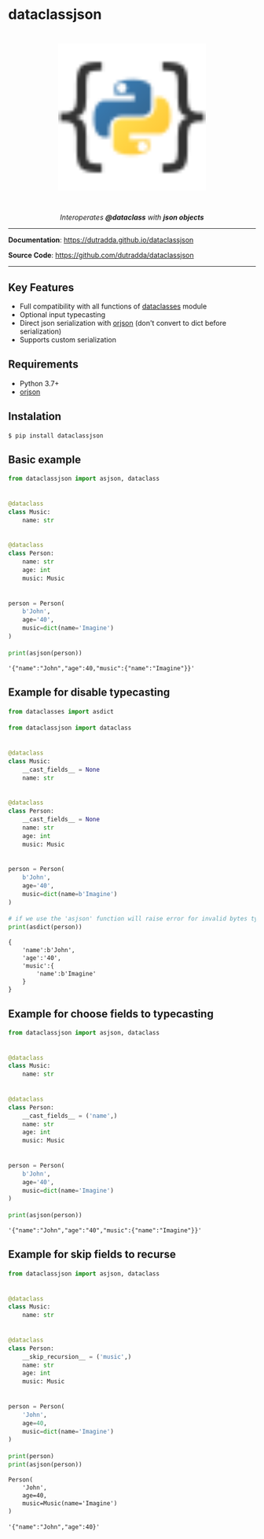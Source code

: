 # dataclassjson

<p align="center" style="margin: 3em">
  <a href="https://github.com/dutradda/dataclassjson">
    <img src="dataclassjson.svg" alt="dataclassjson" width="300"/>
  </a>
</p>

<p align="center">
    <em>Interoperates <b>@dataclass</b> with <b>json objects</b></em>
</p>

---

**Documentation**: <a href="https://dutradda.github.io/dataclassjson" target="_blank">https://dutradda.github.io/dataclassjson</a>

**Source Code**: <a href="https://github.com/dutradda/dataclassjson" target="_blank">https://github.com/dutradda/dataclassjson</a>

---


## Key Features

- Full compatibility with all functions of [dataclasses]() module
- Optional input typecasting
- Direct json serialization with [orjson]() (don't convert to dict before serialization)
- Supports custom serialization


## Requirements

 - Python 3.7+
 - [orjson]()


## Instalation
```
$ pip install dataclassjson 
```


## Basic example

```python
from dataclassjson import asjson, dataclass


@dataclass
class Music:
    name: str


@dataclass
class Person:
    name: str
    age: int
    music: Music


person = Person(
    b'John',
    age='40',
    music=dict(name='Imagine')
)

print(asjson(person))

```

```
'{"name":"John","age":40,"music":{"name":"Imagine"}}'

```


## Example for disable typecasting

```python
from dataclasses import asdict

from dataclassjson import dataclass


@dataclass
class Music:
    __cast_fields__ = None
    name: str


@dataclass
class Person:
    __cast_fields__ = None
    name: str
    age: int
    music: Music


person = Person(
    b'John',
    age='40',
    music=dict(name=b'Imagine')
)

# if we use the 'asjson' function will raise error for invalid bytes type
print(asdict(person))

```

```
{
    'name':b'John',
    'age':'40',
    'music':{
        'name':b'Imagine'
    }
}

```


## Example for choose fields to typecasting

```python
from dataclassjson import asjson, dataclass


@dataclass
class Music:
    name: str


@dataclass
class Person:
    __cast_fields__ = ('name',)
    name: str
    age: int
    music: Music


person = Person(
    b'John',
    age='40',
    music=dict(name='Imagine')
)

print(asjson(person))

```

```
'{"name":"John","age":"40","music":{"name":"Imagine"}}'

```


## Example for skip fields to recurse

```python
from dataclassjson import asjson, dataclass


@dataclass
class Music:
    name: str


@dataclass
class Person:
    __skip_recursion__ = ('music',)
    name: str
    age: int
    music: Music


person = Person(
    'John',
    age=40,
    music=dict(name='Imagine')
)

print(person)
print(asjson(person))

```

```
Person(
    'John',
    age=40,
    music=Music(name='Imagine')
)

'{"name":"John","age":40}'

```
